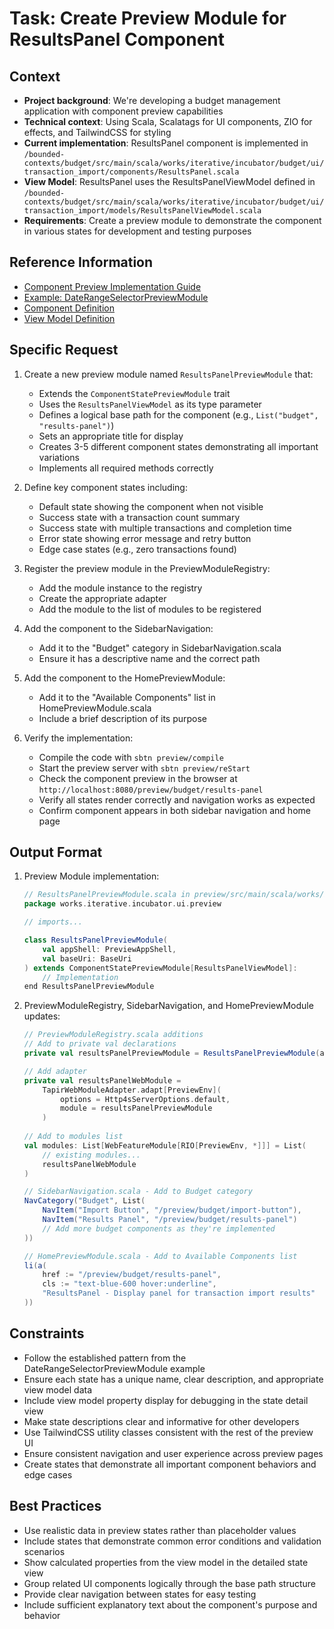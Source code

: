 # Task: Create Preview Module for ResultsPanel Component

## Context
- **Project background**: We're developing a budget management application with component preview capabilities
- **Technical context**: Using Scala, Scalatags for UI components, ZIO for effects, and TailwindCSS for styling
- **Current implementation**: ResultsPanel component is implemented in `/bounded-contexts/budget/src/main/scala/works/iterative/incubator/budget/ui/transaction_import/components/ResultsPanel.scala`
- **View Model**: ResultsPanel uses the ResultsPanelViewModel defined in `/bounded-contexts/budget/src/main/scala/works/iterative/incubator/budget/ui/transaction_import/models/ResultsPanelViewModel.scala`
- **Requirements**: Create a preview module to demonstrate the component in various states for development and testing purposes

## Reference Information
- [Component Preview Implementation Guide](/ai-context/architecture/guides/component_preview_guide.md)
- [Example: DateRangeSelectorPreviewModule](/preview/src/main/scala/works/iterative/incubator/ui/preview/DateRangeSelectorPreviewModule.scala)
- [Component Definition](/bounded-contexts/budget/src/main/scala/works/iterative/incubator/budget/ui/transaction_import/components/ResultsPanel.scala)
- [View Model Definition](/bounded-contexts/budget/src/main/scala/works/iterative/incubator/budget/ui/transaction_import/models/ResultsPanelViewModel.scala)

## Specific Request
1. Create a new preview module named `ResultsPanelPreviewModule` that:
   - Extends the `ComponentStatePreviewModule` trait
   - Uses the `ResultsPanelViewModel` as its type parameter
   - Defines a logical base path for the component (e.g., `List("budget", "results-panel")`)
   - Sets an appropriate title for display
   - Creates 3-5 different component states demonstrating all important variations
   - Implements all required methods correctly

2. Define key component states including:
   - Default state showing the component when not visible
   - Success state with a transaction count summary 
   - Success state with multiple transactions and completion time
   - Error state showing error message and retry button
   - Edge case states (e.g., zero transactions found)

3. Register the preview module in the PreviewModuleRegistry:
   - Add the module instance to the registry
   - Create the appropriate adapter
   - Add the module to the list of modules to be registered
   
4. Add the component to the SidebarNavigation:
   - Add it to the "Budget" category in SidebarNavigation.scala
   - Ensure it has a descriptive name and the correct path

5. Add the component to the HomePreviewModule:
   - Add it to the "Available Components" list in HomePreviewModule.scala
   - Include a brief description of its purpose

6. Verify the implementation:
   - Compile the code with `sbtn preview/compile`
   - Start the preview server with `sbtn preview/reStart`
   - Check the component preview in the browser at `http://localhost:8080/preview/budget/results-panel`
   - Verify all states render correctly and navigation works as expected
   - Confirm component appears in both sidebar navigation and home page

## Output Format
1. Preview Module implementation:
   ```scala
   // ResultsPanelPreviewModule.scala in preview/src/main/scala/works/iterative/incubator/ui/preview/
   package works.iterative.incubator.ui.preview
   
   // imports...
   
   class ResultsPanelPreviewModule(
       val appShell: PreviewAppShell,
       val baseUri: BaseUri
   ) extends ComponentStatePreviewModule[ResultsPanelViewModel]:
       // Implementation
   end ResultsPanelPreviewModule
   ```

2. PreviewModuleRegistry, SidebarNavigation, and HomePreviewModule updates:
   ```scala
   // PreviewModuleRegistry.scala additions
   // Add to private val declarations
   private val resultsPanelPreviewModule = ResultsPanelPreviewModule(appShell, baseUri)
   
   // Add adapter
   private val resultsPanelWebModule =
       TapirWebModuleAdapter.adapt[PreviewEnv](
           options = Http4sServerOptions.default,
           module = resultsPanelPreviewModule
       )
       
   // Add to modules list
   val modules: List[WebFeatureModule[RIO[PreviewEnv, *]]] = List(
       // existing modules...
       resultsPanelWebModule
   )
   
   // SidebarNavigation.scala - Add to Budget category
   NavCategory("Budget", List(
       NavItem("Import Button", "/preview/budget/import-button"),
       NavItem("Results Panel", "/preview/budget/results-panel")
       // Add more budget components as they're implemented
   ))
   
   // HomePreviewModule.scala - Add to Available Components list
   li(a(
       href := "/preview/budget/results-panel",
       cls := "text-blue-600 hover:underline",
       "ResultsPanel - Display panel for transaction import results"
   ))
   ```

## Constraints
- Follow the established pattern from the DateRangeSelectorPreviewModule example
- Ensure each state has a unique name, clear description, and appropriate view model data
- Include view model property display for debugging in the state detail view
- Make state descriptions clear and informative for other developers
- Use TailwindCSS utility classes consistent with the rest of the preview UI
- Ensure consistent navigation and user experience across preview pages
- Create states that demonstrate all important component behaviors and edge cases

## Best Practices
- Use realistic data in preview states rather than placeholder values
- Include states that demonstrate common error conditions and validation scenarios
- Show calculated properties from the view model in the detailed state view
- Group related UI components logically through the base path structure
- Provide clear navigation between states for easy testing
- Include sufficient explanatory text about the component's purpose and behavior